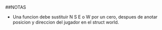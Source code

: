 
##NOTAS

- Una funcion debe sustituir N S E o W por un cero, despues de anotar posicion y direccion del jugador en el struct world.